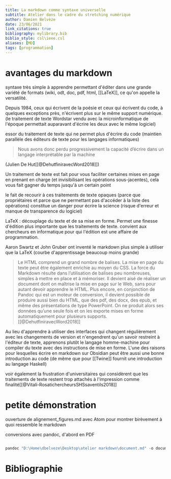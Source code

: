 ```yaml
---
title: La markdown comme syntaxe universelle
subtitle: Atelier dans le cadre du stretching numérique
author: Damien Belvèze
date: 23/06/2021
link_citations: true
bibliography: mylibrary.bib
biblio_style: csl\ieee.csl
aliases: [MD]
tags: [programmation]
---
```


# avantages du markdown
<!--
# Limites des traitements de texte

Un traitement de texte peut-il vous convenir si :

si vous voulez faire du code et du texte (usages scientifiques par exemple)

si vous souhaitez inclure des formules mathématiques ou chimiques dans votre texte

si vous souhaitez maîtriser toutes les étapes de la mise en page ? 

si vous souhaitez convertir rapidement votre texte d'un format à un autre ? 

NON
-->


syntaxe très simple à apprendre permettant d'éditer dans une grande variété de formats (wiki, odt, doc, pdf, html, [[LaTeX]], ce qu'on appelle la versatilité. 

Depuis 1984, ceux qui écrivent de la poésie et ceux qui écrivent du code, à quelques exceptions près, n'écrivent plus sur le même support numérique. (le traitement de texte Wordstar vendu avec la microinformatique de l'époque permettait auparavant d'écrire les deux avec le même logiciel)

essor du traitement de texte qui ne permet plus d'écrire du code (maintien parallèle des éditeurs de texte pour les langages informatiques)

>Nous avons donc perdu progressivement la capacité d’écrire dans un langage interprétable par la machine

(Julien De Hut[[@DehutfiniravecWord2018]])

Un traitement de texte est fait pour vous faciliter certaines mises en page en prenant en charge (et invisibilisant les opérations sous-jacentes), cela vous fait gagner du temps jusqu'à un certain point

le fait de recourir à ces traitements de texte opaques (parce que propriétaires et parce que ne permettant pas d'accéder à la liste des opérations) constitue un danger pour écrire la science (risque d'erreur et manque de transparence du logiciel)

LaTeX : découplage du texte et de sa mise en forme. Permet une finesse d'édition plus importante que les traitements de texte. 
convient aux chercheurs en informatique pour qui l'édition est une affaire de programmation. 

Aaron Swartz et John Gruber ont inventé le markdown plus simple à utiliser que la LaTeX (courbe d'apprentissage beaucoup moins grande)

>Le HTML comprend un grand nombre de balises. La mise en page du texte peut être également enrichie au moyen du CSS. La force du Markdown résulte dans l’utilisation de balises peu nombreuses, simples à mettre en place et à mémoriser. Il devient aisé de réaliser un document dont on maîtrise la mise en page sur le Web, sans pour autant devoir apprendre le HTML. Plus encore, en conjonction de Pandoc qui est un moteur de conversion, il devient possible de produire aussi bien du HTML, que des pdf, des docx, des epub, et même des présentations de type PowerPoint. On ne produit alors ses données qu’une seule fois et on les exporte mises en forme automatiquement pour plusieurs supports. [[@DehutfiniravecWord2018]]

Au lieu d'apprendre à utiliser des interfaces qui changent régulièrement avec les changements de version et n'engendrent qu'un savoir restreint à l'éditeur de texte, apprenons plutôt le langage homme-machine pour compiler du texte avec des instructions de mise en forme. 
L'une des raisons pour lesquelles écrire en markdown sur Obsidian peut être aussi une bonne introduction au code (de même que pour [[Twine]] fournit une introduction au langage Haskell)

voir également la frustration d'universitaires qui considèrent que les traitements de texte restent trop attachés à l'impression comme finalité[[@Vitali-RosatichercheursSHSsaventils2018]]


# petite démonstration

<!-- prérequis

Dans Répertoire "Atelier Markdown", prévoir un répertoire images
dans le répertoire images mettre les deux images drake1.png et drake2.png)
Sous Atelier Markdown, placer [alignement_figures.md](aligner des figures.md)

-->

ouverture de alignement_figures.md avec Atom pour montrer birèvement à quoi ressemble le markdown

conversions avec pandoc, d'abord en PDF

``````powershell

pandoc "D:\Home\dbelveze\Desktop\atelier markdown\document.md" -o document.pdf

``````









# Bibliographie


